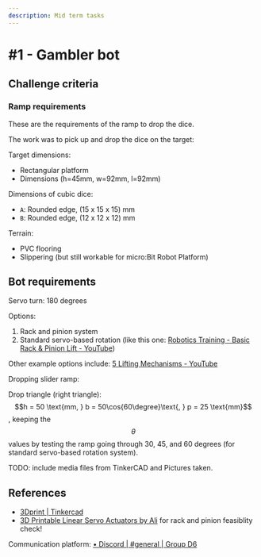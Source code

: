 ```yaml
---
description: Mid term tasks
---
```


# #1 - Gambler bot

## Challenge criteria

### Ramp requirements

These are the requirements of the ramp to drop the dice.

The work was to pick up and drop the dice on the target:

Target dimensions:

* Rectangular platform
* Dimensions (h=45mm, w=92mm, l=92mm)

Dimensions of cubic dice:

* `A`: Rounded edge, (15 x 15 x 15) mm
* `B`: Rounded edge, (12 x 12 x 12) mm

Terrain:

* PVC flooring
* Slippering (but still workable for micro:Bit Robot Platform)

## Bot requirements

Servo turn: 180 degrees

Options:

1. Rack and pinion system
2. Standard servo-based rotation (like this one: [Robotics Training - Basic Rack & Pinion Lift - YouTube](https://www.youtube.com/watch?v=N6F3D6s18dQ&ab_channel=WestonSchreiber))

Other example options include: [5 Lifting Mechanisms - YouTube](https://www.youtube.com/watch?v=tXo4UpmFGCc&ab_channel=Andrew.BradshawSDSS)

Dropping slider ramp:

Drop triangle (right triangle): $$h = 50 \text{mm, } b = 50\cos{60\degree}\text{, } p = 25 \text{mm}$$, keeping the $$\theta$$ values by testing the ramp going through 30, 45, and 60 degrees (for standard servo-based rotation system).

TODO: include media files from TinkerCAD and Pictures taken.

## References

- [3Dprint | Tinkercad](https://www.tinkercad.com/things/9RLEB5m4vX1-bodacious-waasa)
- [3D Printable Linear Servo Actuators by Ali](https://www.myminifactory.com/object/3d-print-77542) for rack and pinion feasiblity check!

Communication platform: [• Discord | #general | Group D6](https://discord.com/channels/1021790697445130241/1021790698019754096)